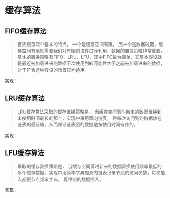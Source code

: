 # 缓存算法

## FIFO缓存算法

> 首先缓存两个基本的特点， 一个是缓存空间有限， 另一个是数据过期，缓存空间有限就需要我们对有限的控件进行利用，数据的置换策略非常重要，基本的置换策略有FIFO、LRU、LFU，其中FIFO最为简单，其基本假设就是最近被加载进来的数据下次使用到的可能性大于之前被加载进来的数据，对于符合这种假设的场景较为适用。

实现：[]()

## LRU缓存算法

> LRU缓存算法采取的缓存置换策略是， 当缓存空间满时新来的数据置换到未使用时间最长的那个，实现中采用双向链表， 将每次访问到的数据放在链表的最前端，从而保证链表里的数据是按使用时间有序的。

实现：[]()

## LFU缓存算法

> 采取的缓存置换策略是， 当缓存空间满时新来的数据置换使用频率最低的那个缓存数据，实现中用频率字典加双向链表记录节点的访问次数，每次插入都更节点频率字典， 再将新的数据插入。

实现：[]()
